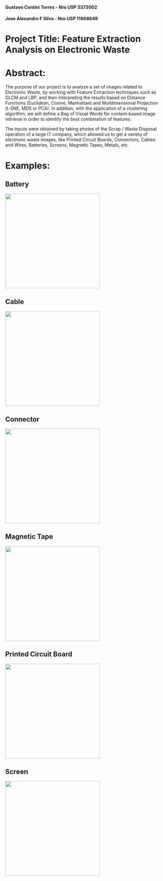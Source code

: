 #### Gustavo Contini Torres - Nro USP 5373002
#### Jose Alexandre F Silva - Nro USP 11908649
#
# Project Title: Feature Extraction Analysis on Electronic Waste
#
# Abstract: 
The purpose of our project is to analyze a set of images related to Electronic Waste, by working with Feature Extraction techniques such as GLCM and LBP, and then interpreting the results based on Distance Functions (Euclidean, Cosine, Manhattan) and Mulidimensional Projection (t-SNE, MDS or PCA). In addition, with the application of a clustering algorithm, we will define a Bag of Visual Words for content-based image retrieval in order to identify the best combination of features.

The inputs were obtained by taking photos of the Scrap / Waste Disposal operation of a large IT company, which allowed us to get a variety of electronic waste images, like Printed Circuit Boards, Connectors, Cables and Wires, Batteries, Screens, Magnetic Tapes, Metals, etc.

# Examples:

## Battery
<img src="https://github.com/mecai-usp/img-processing-2022/blob/main/images/Battery100.jpg" width="300">

## Cable
<img src="https://github.com/mecai-usp/img-processing-2022/blob/main/images/Cable%20and%20Wire41.jpg" width="300">

## Connector
<img src="https://github.com/mecai-usp/img-processing-2022/blob/main/images/Connector4.jpg" width="300">

## Magnetic Tape
<img src="https://github.com/mecai-usp/img-processing-2022/blob/main/images/Magnetic%20Tape8.jpg" width="300">

## Printed Circuit Board
<img src="https://github.com/mecai-usp/img-processing-2022/blob/main/images/PCB30.jpg" width="300">

## Screen
<img src="https://github.com/mecai-usp/img-processing-2022/blob/main/images/Tubes%20and%20Screens20.jpg" width="300">

